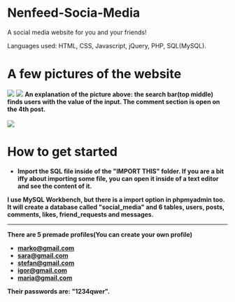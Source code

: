 # Nenfeed-Socia-Media
A social media website for you  and your friends!

Languages used: HTML, CSS, Javascript, jQuery, PHP, SQL(MySQL).

# A few pictures of the website

  <img src="https://i.imgur.com/WrdHjDy.jpg">
  <img src="https://i.imgur.com/9X67BXf.png">
  <b>An explanation of the picture above: the search bar(top middle) finds users with the value of the input. The comment section is open on the 4th post.<b>
  <br>
  <br>
  <img src="https://i.imgur.com/CAB0DJh.png">


# How to get started
 - Import the SQL file inside of the "IMPORT THIS" folder. If you are a bit iffy about importing some file, you can open it inside of a text editor and see the content of it.
 
 I use MySQL Workbench, but there is a import option in phpmyadmin too.
 It will create a database called "social_media" and 6 tables, users, posts, comments, likes, friend_requests and messages.
 
 <hr>
 
 There are 5 premade profiles(You can create your own profile)
  - marko@gmail.com
  - sara@gmail.com
  - stefan@gmail.com
  - igor@gmail.com
  - maria@gmail.com
  
Their passwords are: "1234qwer".
